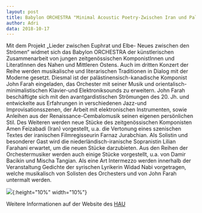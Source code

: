 ```yaml
---
layout: post
title: Babylon ORCHESTRA "Minimal Acoustic Poetry-Zwischen Iran und Palästina" Am 17. Oktober um 21 Uhr im HAU1
author: Adri
data: 2018-10-17
---
```


Mit dem Projekt „Lieder zwischen Euphrat und Elbe- Neues zwischen den Strömen“ widmet sich das Babylon ORCHESTRA der künstlerischen Zusammenarbeit von jungen zeitgenössischen KomponistInnen und LiteratInnen des Nahen und Mittleren Ostens. 
Auch im dritten Konzert der Reihe werden musikalische und literarischen Traditionen in Dialog mit der Moderne gesetzt. 
Diesmal ist der palästinensisch-kanadische Komponist John Farah eingeladen, das Orchester mit seiner Musik und orientalisch-minimalistischen Klavier-und Elektroniksounds zu erweitern. John Farah beschäftigte sich mit den avantgardistischen Strömungen des 20. Jh. und entwickelte aus Erfahrungen in verschiedenen Jazz-und Improvisationsszenen, der Arbeit mit elektronischen Instrumenten, sowie Anleihen aus der Renaissance-Cembalomusik seinen eigenen persönlichen Stil. 
Des Weiteren werden neue Stücke des zeitgenössischen Komponisten Amen Feizabadi (Iran) vorgestellt, u.a. die Vertonung eines szenischen Textes der iranischen Filmregisseurin Farnaz Jurabchian. Als Solistin und besonderer Gast wird die niederländisch-iranische Sopranistin Lilian Farahani erwartet, um die neuen Stücke darzubieten. Aus den Reihen der Orchestermusiker werden auch einige Stücke vorgestellt, u.a. von Damir Bacikin und Mischa Tangian.
Als eine Art Intermezzo werden innerhalb der Veranstaltung  Gedichte der syrischen Lyrikerin Widad Nabi vorgetragen, welche musikalisch von Solisten des Orchesters und von John Farah untermalt werden.

![](/styles/pictures/gallery/babylonAuswahl2/20181123_HAU_1.jpg.){:height="10%" width="10%"}

Weitere Informationen auf der Website des [HAU](https://www.hebbel-am-ufer.de/programm/spielplan/2018-10/babylon-orchestra/4073/)

